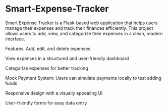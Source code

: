 # Smart-Expense-Tracker
Smart Expense Tracker is a Flask-based web application that helps users manage their expenses and track their finances efficiently. This project allows users to add, view, and categorize their expenses in a clean, modern interface.

Features: 
Add, edit, and delete expenses

View expenses in a structured and user-friendly dashboard

Categorize expenses for better tracking

Mock Payment System: Users can simulate payments locally to test adding funds

Responsive design with a visually appealing UI

User-friendly forms for easy data entry
